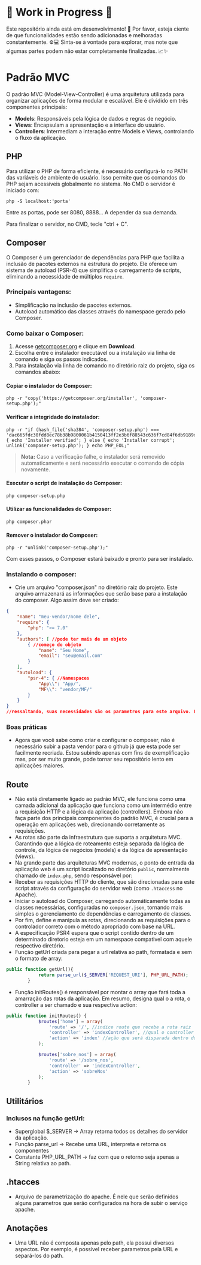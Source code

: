 # 🚧 Work in Progress 🚧

Este repositório ainda está em desenvolvimento! 🎉 Por favor, esteja ciente de que funcionalidades estão sendo adicionadas e melhoradas constantemente. ⚙️💻 Sinta-se à vontade para explorar, mas note que algumas partes podem não estar completamente finalizadas. 📈✨


# Padrão MVC
O padrão MVC (Model-View-Controller) é uma arquitetura utilizada para organizar aplicações de forma modular e escalável. Ele é dividido em três componentes principais:
- **Models**: Responsáveis pela lógica de dados e regras de negócio.
- **Views**: Encapsulam a apresentação e a interface do usuário.
- **Controllers**: Intermediam a interação entre Models e Views, controlando o fluxo da aplicação.

## PHP
Para utilizar o PHP de forma eficiente, é necessário configurá-lo no PATH das variáveis de ambiente do usuário. Isso permite que os comandos do PHP sejam acessíveis globalmente no sistema.
No CMD o servidor é iniciado com:
```shell
php -S localhost:'porta'
```
Entre as portas, pode ser 8080, 8888... A depender da sua demanda.

Para finalizar o servidor, no CMD, tecle "ctrl + C".

## Composer
O Composer é um gerenciador de dependências para PHP que facilita a inclusão de pacotes externos na estrutura do projeto. Ele oferece um sistema de autoload (PSR-4) que simplifica o carregamento de scripts, eliminando a necessidade de múltiplos `require`.

### Principais vantagens:
- Simplificação na inclusão de pacotes externos.
- Autoload automático das classes através do namespace gerado pelo Composer.

### Como baixar o Composer:

1. Acesse [getcomposer.org](https://getcomposer.org) e clique em **Download**.
2. Escolha entre o instalador executável ou a instalação via linha de comando e siga os passos indicados.
3. Para instalação via linha de comando no diretório raiz do projeto, siga os comandos abaixo:

#### Copiar o instalador do Composer:
```shell
php -r "copy('https://getcomposer.org/installer', 'composer-setup.php');"
```

#### Verificar a integridade do instalador:
```shell
php -r "if (hash_file('sha384', 'composer-setup.php') === 'dac665fdc30fdd8ec78b38b9800061b4150413ff2e3b6f88543c636f7cd84f6db9189d43a81e5503cda447da73c7e5b6') { echo 'Installer verified'; } else { echo 'Installer corrupt'; unlink('composer-setup.php'); } echo PHP_EOL;"
```
> **Nota:** Caso a verificação falhe, o instalador será removido automaticamente e será necessário executar o comando de cópia novamente.

#### Executar o script de instalação do Composer:
```shell
php composer-setup.php
```

#### Utilizar as funcionalidades do Composer:
```shell
php composer.phar
```

#### Remover o instalador do Composer:
```shell
php -r "unlink('composer-setup.php');"
```

Com esses passos, o Composer estará baixado e pronto para ser instalado.

### Instalando o composer:
- Crie um arquivo "composer.json" no diretório raiz do projeto. Este arquivo armazenará as informações que serão base para a instalação do composer.
Algo assim deve ser criado:
```JSON
{
    "name": "meu-vendor/nome dele",
    "require": {
        "php": ">= 7.0"
    },
    "authors": [ //pode ter mais de um objeto
        { //começo do objeto
            "name": "Seu Nome",
            "email": "seu@email.com"
        }
    ],
    "autoload": {
        "psr-4": { //Namespaces
            "App\\": "App/",
            "MF\\": "vendor/MF/"
        }
    }
}
//ressaltando, suas necessidades são os parametros para este arquivo. Este é só um exemplo simples
```

### Boas práticas
- Agora que você sabe como criar e configurar o composer, não é necessário subir a pasta vendor para o github já que esta pode ser facilmente recriada. Estou subindo apenas com fins de exemplificação mas, por ser muito grande, pode tornar seu repositório lento em aplicações maiores.

## Route
- Não está diretamente ligado ao padrão MVC, ele funciona como uma camada adicional da aplicação que funciona como um intermédio entre a requisição HTTP e a lógica da aplicação (controllers). Embora não faça parte dos principais componentes do padrão MVC, é crucial para a operação em aplicações web, direcionando corretamente as requisições.
- As rotas são parte da infraestrutura que suporta a arquitetura MVC. Garantindo que a lógica de roteamento esteja separada da lógica de controle, da lógica de negócios (models) e da lógica de apresentação (views).
- Na grande parte das arquiteturas MVC modernas, o ponto de entrada da aplicação web é um script localizado no diretório ```public```, normalmente chamado de ```index.php```, sendo responsável por:
- Receber as requisições HTTP do cliente, que são direcionadas para este script através da configuração do servidor web (como ```.htaccess``` no Apache).
- Iniciar o autoload do Composer, carregando automáticamente todas as classes necessárias, configuradas no ```composer.json```, tornando mais simples o gerenciamento de dependências e carregamento de classes.
- Por fim, define e manipula as rotas, direcionando as requisições para o controlador correto com o método apropriado com base na URL.
- A especificação PSR4 espera que o script contido dentro de um determinado diretorio esteja em um namespace compativel com aquele respectivo diretório.
- Função getUrl criada para pegar a url relativa ao path, formatada e sem o formato de array:
```PHP
public function getUrl(){
            return parse_url($_SERVER['REQUEST_URI'], PHP_URL_PATH);
        }
```
- Função initRoutes() é responsável por montar o array que fará toda a amarração das rotas da aplicação. Em resumo, designa qual o a rota, o controller a ser chamado e sua respectiva action:
```PHP
public function initRoutes() {
            $routes['home'] = array(
                'route' => '/', //indice route que recebe a rota raiz
                'controller' => 'indexController', //qual o controller dessa rota
                'action' => 'index' //ação que será disparada dentro do controlador quando essa rota for requisitada
            );

            $routes['sobre_nos'] = array(
                'route' => '/sobre_nos',
                'controller' => 'indexController',
                'action' => 'sobreNos'
            );
        }
```

## Utilitários
### Inclusos na função getUrl:
- Superglobal $_SERVER -> Array retorna todos os detalhes do servidor da aplicação.
- Função parse_url -> Recebe uma URL, interpreta e retorna os componentes
- Constante PHP_URL_PATH -> faz com que o retorno seja apenas a String relativa ao path.


## .htacces
- Arquivo de parametrização do apache. É nele que serão definidos alguns parametros que serão configurados na hora de subir o serviço apache.

## Anotações
- Uma URL não é composta apenas pelo path, ela possui diversos aspectos. Por exemplo, é possivel receber parametros pela URL e separá-los do path.